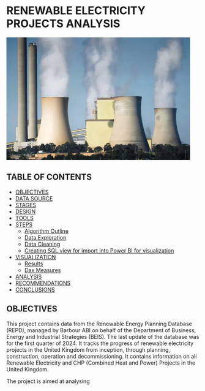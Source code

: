 # RENEWABLE ELECTRICITY PROJECTS ANALYSIS
![Power Station](assets/images/Station_image.png)
## TABLE OF CONTENTS
- [OBJECTIVES](#underline)
- [DATA SOURCE](#underline)
- [STAGES](#underline)
- [DESIGN](#underline)
- [TOOLS](#underline)
- [STEPS](#underline)
  -  [Algorithm Outline](#underline)
  -  [Data Exploration](#underline)
  -  [Data Cleaning](#underline)
  -  [Creating SQL view for import into Power BI for visualization](#underline)
- [VISUALIZATION](#underline)
  -  [Results](#underline)
  -  [Dax Measures](#underline)
- [ANALYSIS](#underline)
- [RECOMMENDATIONS](#underline)
- [CONCLUSIONS](#underline)


## OBJECTIVES
This project contains data from the Renewable Energy Planning Database (REPD), managed by Barbour ABI on behalf of the Department of Business, Energy and Industrial Strategies (BEIS). The last update of the database was for the first quarter of 2024. It tracks the progress of renewable electricity projects in the United Kingdom from inception, through planning, construction, operation and decommissioning. It contains information on all Renewable Electricity and CHP (Combined Heat and Power) Projects in the United Kingdom. 

The project is aimed at analysing 

